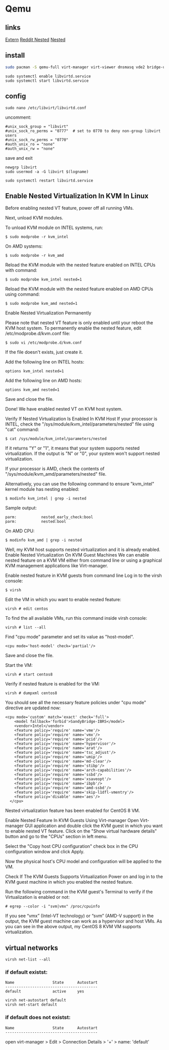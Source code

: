 # Qemu

## links
[Extern](https://computingforgeeks.com/install-kvm-qemu-virt-manager-arch-manjar/)
[Reddit Nested](https://www.reddit.com/r/archlinux/comments/j4j2ah/amd_nested_virtualization_in_linux/?rdt=57770)
[Nested](https://ostechnix.com/how-to-enable-nested-virtualization-in-kvm-in-linux/)

## install

````bash
sudo pacman -S qemu-full virt-manager virt-viewer dnsmasq vde2 bridge-utils openbsd-netcat dmidecode swtpm libguestfs spice-vdagent
````

````
sudo systemctl enable libvirtd.service
sudo systemctl start libvirtd.service
````

## config

````
sudo nano /etc/libvirt/libvirtd.conf
````
uncomment:
````
#unix_sock_group = "libvirt"
#unix_sock_ro_perms = "0777"  # set to 0770 to deny non-group libvirt users
#unix_sock_rw_perms = "0770"
#auth_unix_ro = "none"
#auth_unix_rw = "none"
````
save and exit

````
newgrp libvirt
sudo usermod -a -G libvirt $(logname)
````
````
sudo systemctl restart libvirtd.service
````
## Enable Nested Virtualization In KVM In Linux
Before enabling nested VT feature, power off all running VMs.

Next, unload KVM modules.

To unload KVM module on INTEL systems, run:
````
$ sudo modprobe -r kvm_intel
````

On AMD systems:
````
$ sudo modprobe -r kvm_amd
````
Reload the KVM module with the nested feature enabled on INTEL CPUs with command:
````
$ sudo modprobe kvm_intel nested=1
````
Reload the KVM module with the nested feature enabled on AMD CPUs using command:
````
$ sudo modprobe kvm_amd nested=1
````
Enable Nested Virtualization Permanently

Please note that nested VT feature is only enabled until your reboot the KVM host system. To permanently enable the nested feature, edit /etc/modprobe.d/kvm.conf file:
````
$ sudo vi /etc/modprobe.d/kvm.conf
````
If the file doesn't exists, just create it.

Add the following line on INTEL hosts:
````
options kvm_intel nested=1
````
Add the following line on AMD hosts:
````
options kvm_amd nested=1
````
Save and close the file.

Done! We have enabled nested VT on KVM host system.

Verify If Nested Virtualization Is Enabled In KVM Host
If your processor is INTEL, check the "/sys/module/kvm_intel/parameters/nested" file using "cat" command:
````
$ cat /sys/module/kvm_intel/parameters/nested
````
If it returns "Y" or "1", it means that your system supports nested virtualization. If the output is "N" or "0", your system won't support nested virtualization.

If your processor is AMD, check the contents of "/sys/module/kvm_amd/parameters/nested" file.

Alternatively, you can use the following command to ensure "kvm_intel" kernel module has nesting enabled:
````
$ modinfo kvm_intel | grep -i nested
````
Sample output:
````
parm:           nested_early_check:bool
parm:           nested:bool
````
On AMD CPU:
````
$ modinfo kvm_amd | grep -i nested
````

Well, my KVM host supports nested virtualization and it is already enabled.
Enable Nested Virtualization On KVM Guest Machines
We can enable nested feature on a KVM VM either from command line or using a graphical KVM management applications like Virt-manager.

Enable nested feature in KVM guests from command line
Log in to the virsh console:
````
$ virsh
````
Edit the VM in which you want to enable nested feature:
````
virsh # edit centos
````
To find the all available VMs, run this command inside virsh console:
````
virsh # list --all
````
Find "cpu mode" parameter and set its value as "host-model".
````
<cpu mode='host-model' check='partial'/>
````
Save and close the file.

Start the VM:
````
virsh # start centos8
````
Verify if nested feature is enabled for the VM:
````
virsh # dumpxml centos8
````
You should see all the necessary feature policies under "cpu mode" directive are updated now:
````
<cpu mode='custom' match='exact' check='full'>
    <model fallback='forbid'>SandyBridge-IBRS</model>
    <vendor>Intel</vendor>
    <feature policy='require' name='vme'/>
    <feature policy='require' name='vmx'/>
    <feature policy='require' name='pcid'/>
    <feature policy='require' name='hypervisor'/>
    <feature policy='require' name='arat'/>
    <feature policy='require' name='tsc_adjust'/>
    <feature policy='require' name='umip'/>
    <feature policy='require' name='md-clear'/>
    <feature policy='require' name='stibp'/>
    <feature policy='require' name='arch-capabilities'/>
    <feature policy='require' name='ssbd'/>
    <feature policy='require' name='xsaveopt'/>
    <feature policy='require' name='ibpb'/>
    <feature policy='require' name='amd-ssbd'/>
    <feature policy='require' name='skip-l1dfl-vmentry'/>
    <feature policy='disable' name='aes'/>
  </cpu>
````

Nested virtualization feature has been enabled for CentOS 8 VM.

Enable Nested Feature In KVM Guests Using Virt-manager
Open Virt-manager GUI application and double click the KVM guest in which you want to enable nested VT feature. Click on the "Show virtual hardware details" button and go to the "CPUs" section in left menu.

Select the "Copy host CPU configuration" check box in the CPU configuration window and click Apply.

Now the physical host's CPU model and configuration will be applied to the VM.

Check If The KVM Guests Supports Virtualization
Power on and log in to the KVM guest machine in which you enabled the nested feature.

Run the following command in the KVM guest's Terminal to verify if the Virtualization is enabled or not:
````
# egrep --color -i "svm|vmx" /proc/cpuinfo
````

If you see “vmx” (Intel-VT technology) or “svm” (AMD-V support) in the output, the KVM guest machine can work as a hypervisor and host VMs. As you can see in the above output, my CentOS 8 KVM VM supports virtualization.

## virtual networks
````
virsh net-list --all
````
### if default existst:

````
Name                 State      Autostart
-----------------------------------------
default              active     yes
````

````
virsh net-autostart default
virsh net-start default
````

### if default does not existst:

````
Name                 State      Autostart
-----------------------------------------

````
open virt-manager > Edit > Connection Details > '+' > name: 'default'
````
